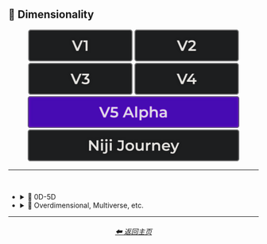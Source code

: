 <h2>🌌 Dimensionality</h2>

<div align="center">

[<img src="/Images/Repo_Parts/Buttons/Version_Buttons/button_version_V1_inactive.webp?raw=true" alt="MidJourney V1" height="64" />](/Pages/MJ_V1/Style_Pages/Sphere/Dimensionality.md)
[<img src="/Images/Repo_Parts/Buttons/Version_Buttons/button_version_V2_inactive.webp?raw=true" alt="MidJourney V2" height="64" />](/Pages/MJ_V2/Style_Pages/Sphere/Dimensionality.md)
[<img src="/Images/Repo_Parts/Buttons/Version_Buttons/button_version_V3_inactive.webp?raw=true" alt="MidJourney V3" height="64" />](/Pages/MJ_V3/Style_Pages/Just_The_Style/Dimensionality.md)
[<img src="/Images/Repo_Parts/Buttons/Version_Buttons/button_version_V4_inactive.webp?raw=true" alt="MidJourney V4" height="64" />](/Pages/MJ_V4/Style_Pages/Just_The_Style/Dimensionality.md)
<br>
[<img src="/Images/Repo_Parts/Buttons/Version_Buttons/button_version_V5_Alpha_active_half.webp?raw=true" alt="MidJourney V5" height="64" />](/Pages/MJ_V5/Style_Pages/Just_The_Style/Dimensionality.md)
[<img src="/Images/Repo_Parts/Buttons/Version_Buttons/button_version_niji_inactive_half.webp?raw=true" alt="Niji Journey" height="64" />](/Pages/Niji_Journey/Style_Pages/Dimensionality.md)
</div>

<hr>
<br>


- <details><summary>🌌 0D-5D</summary><p><div align="center">

    | 0-Dimensional | 0-D |
    | :-: | :-: |
    | <img src="/Images/MJ_V5/V5_Alpha_1/Midjourney_Styles/0-Dimensional.webp?raw=true" width="256" /> | <img src="/Images/MJ_V5/V5_Alpha_1/Midjourney_Styles/0-D.webp?raw=true" width="256" /> |
    
    <br>
    
    | 1-Dimensional | 1-D |
    | :-: | :-: |
    | <img src="/Images/MJ_V5/V5_Alpha_1/Midjourney_Styles/1-Dimensional.webp?raw=true" width="256" /> | <img src="/Images/MJ_V5/V5_Alpha_1/Midjourney_Styles/1-D.webp?raw=true" width="256" /> |
    
    <br>

    | 2-Dimensional | 2D |
    | :-: | :-: |
    | <img src="/Images/MJ_V5/V5_Alpha_1/Midjourney_Styles/2-Dimensional.webp?raw=true" width="256" /> | <img src="/Images/MJ_V5/V5_Alpha_1/Midjourney_Styles/2D.webp?raw=true" width="256" /> | 
    
    <br>
    
    | 2.5-Dimensional | 2.5D |
    | :-: | :-: |
    | <img src="/Images/MJ_V5/V5_Alpha_1/Midjourney_Styles/2.5-Dimensional.webp?raw=true" width="256" /> | <img src="/Images/MJ_V5/V5_Alpha_1/Midjourney_Styles/2.5D.webp?raw=true" width="256" /> |
    
    <br>
    
    | 3-Dimensional | 3D |
    | :-: | :-: |
    | <img src="/Images/MJ_V5/V5_Alpha_1/Midjourney_Styles/3-Dimensional.webp?raw=true" width="256" /> | <img src="/Images/MJ_V5/V5_Alpha_1/Midjourney_Styles/3D.webp?raw=true" width="256" /> | 
    
    <br>
    
    | 4-Dimensional | 4D |
    | :-: | :-: |
    | <img src="/Images/MJ_V5/V5_Alpha_1/Midjourney_Styles/4-Dimensional.webp?raw=true" width="256" /> | <img src="/Images/MJ_V5/V5_Alpha_1/Midjourney_Styles/4D.webp?raw=true" width="256" /> | 
    
    <br>

    | 5-Dimensional | 5D |
    | :-: | :-: |
    | <img src="/Images/MJ_V5/V5_Alpha_1/Midjourney_Styles/5-Dimensional.webp?raw=true" width="256" /> | <img src="/Images/MJ_V5/V5_Alpha_1/Midjourney_Styles/5D.webp?raw=true" width="256" /> | 

    </div></p></details>


- <details><summary>🌌 Overdimensional, Multiverse, etc.</summary><p><div align="center">

    | Dimensionality |
    | :-: |
    | <img src="/Images/MJ_V5/V5_Alpha_1/Midjourney_Styles/Dimensionality.webp?raw=true" width="256" /> |
    
    <br>

    | Overdimensional | Underdimensional | Hyperdimensional |
    | :-: | :-: | :-: |
    | <img src="/Images/MJ_V5/V5_Alpha_1/Midjourney_Styles/Overdimensional.webp?raw=true" width="256" /> | <img src="/Images/MJ_V5/V5_Alpha_1/Midjourney_Styles/Underdimensional.webp?raw=true" width="256" /> | <img src="/Images/MJ_V5/V5_Alpha_1/Midjourney_Styles/Hyperdimensional.webp?raw=true" width="256" /> | 
    
    <br>
    
    | Subdimensional | Everdimensional | Omnidimensional |
    | :-: | :-: | :-: |
    | <img src="/Images/MJ_V5/V5_Alpha_1/Midjourney_Styles/Subdimensional.webp?raw=true" width="256" /> | <img src="/Images/MJ_V5/V5_Alpha_1/Midjourney_Styles/Everdimensional.webp?raw=true" width="256" /> | <img src="/Images/MJ_V5/V5_Alpha_1/Midjourney_Styles/Omnidimensional.webp?raw=true" width="256" /> |
    
    <br>
    
    | Extradimensional | Beyond-Dimensional | Excessively-Dimensional |
    | :-: | :-: | :-: |
    | <img src="/Images/MJ_V5/V5_Alpha_1/Midjourney_Styles/Extradimensional.webp?raw=true" width="256" /> | <img src="/Images/MJ_V5/V5_Alpha_1/Midjourney_Styles/Beyond-Dimensional.webp?raw=true" width="256" /> | <img src="/Images/MJ_V5/V5_Alpha_1/Midjourney_Styles/Excessively-Dimensional.webp?raw=true" width="256" /> | 
    
    <br>
    
    | Alldimensional | Multiverse |
    | :-: | :-: |
    | <img src="/Images/MJ_V5/V5_Alpha_1/Midjourney_Styles/Alldimensional.webp?raw=true" width="256" /> | <img src="/Images/MJ_V5/V5_Alpha_1/Midjourney_Styles/Multiverse.webp?raw=true" width="256" /> |

    <br>
    
    | Parallel-Universe | Perpendicular-Universe |
    | :-: | :-: |
    | <img src="/Images/MJ_V5/V5_Alpha_1/Midjourney_Styles/Parallel-Universe.webp?raw=true" width="256" /> | <img src="/Images/MJ_V5/V5_Alpha_1/Midjourney_Styles/Perpendicular-Universe.webp?raw=true" width="256" /> |

    </div></p></details>
        
<hr>
<div align="center">
    <h6><a href="/README.md">⬅ 返回主页</a></h6>
</div>